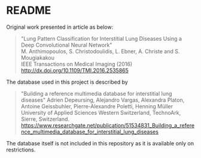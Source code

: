 # README

Original work presented in article as below:

>"Lung Pattern Classification for Interstitial Lung Diseases Using a Deep Convolutional Neural Network"  
M. Anthimopoulos, S. Christodoulidis, L. Ebner, A. Christe and S. Mougiakakou  
IEEE Transactions on Medical Imaging (2016)  
http://dx.doi.org/10.1109/TMI.2016.2535865

The database used in this project is described by

>"Building a reference multimedia database for interstitial lung diseases"
Adrien Depeursing, Alejandro Vargas, Alexandra Platon, Antoine Geissbuhler, Pierre-Alexandre Poletti, Henning Müller
University of Applied Sciences Western Switzerland, TechnoArk, Sierre, Switzerland.
https://www.researchgate.net/publication/51534831_Building_a_reference_multimedia_database_for_interstitial_lung_diseases

The database itself is not included in this repository as it is available only on restrictions.





